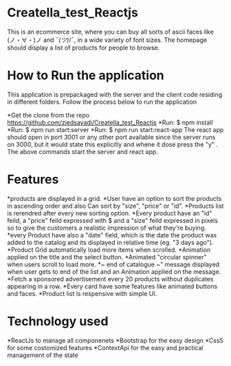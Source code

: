# Creatella_test_Reactjs

This is an ecommerce site, where you can buy all sorts of ascii faces like (ノ・∀・)ノ and ¯_(ツ)_/¯, in a wide variety of font sizes. The homepage should display a list of products for people to browse.

# How to Run the application

This application is prepackaged with the server and the client code residing in different folders. Follow the process below to run the application

  *Get the clone from the repo https://github.com/ziedsayadi/Creatella_test_Reactjs
  *Run: $ npm install
  *Run: $ npm run start:server
  *Run: $ npm run start:react-app
The react app should open in port 3001 or any other port available since the server runs on 3000, but it would state this explicitly and whene it dose press the "y" .
The above commands start the server and react app.

# Features

*products are displayed in a grid.
*User have an option to sort the products in ascending order and also Can sort by "size", "price" or "id".
*Products list is rerendred after every new sorting option.
*Every product have an "id" feild, a "price" feild expressed with $ and a "size" feild expressed in pixels so to give the customers a realistic impression of what they're buying.
*every Product have also a "date" field, which is the date the product was added to the catalog and its displayed in relative time (eg. "3 days ago").
*Product Grid automatically load more items when scrolled.
*Animation applied on the title and the select button.
*Animated "circular spinner" when users scroll to load more.
*~ end of catalogue ~" message displayed when user gets to end of the list and an Animation applied on the message.
*Fetch a sponsored advertisement every 20 products without duplicates appearing in a row.
*Every card have some features like animated buttons and faces.
*Product list is respensive with simple UI.

# Technology used

*ReactJs to manage all componenets 
*Bootstrap for the easy design
*Css5 for some costomized features
*ContextApi for the easy and practical management of the state